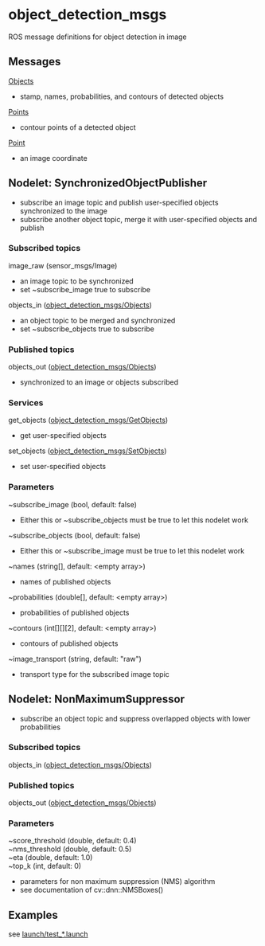 # object_detection_msgs
ROS message definitions for object detection in image

## Messages
[Objects](msg/Objects.msg)
* stamp, names, probabilities, and contours of detected objects

[Points](msg/Points.msg)
* contour points of a detected object

[Point](msg/Point.msg)
* an image coordinate

## Nodelet: SynchronizedObjectPublisher
* subscribe an image topic and publish user-specified objects synchronized to the image
* subscribe another object topic, merge it with user-specified objects and publish

### Subscribed topics
image_raw (sensor_msgs/Image)
* an image topic to be synchronized
* set ~subscribe_image true to subscribe

objects_in ([object_detection_msgs/Objects](msg/Objects.msg))
* an object topic to be merged and synchronized
* set ~subscribe_objects true to subscribe

### Published topics
objects_out ([object_detection_msgs/Objects](msg/Objects.msg))
* synchronized to an image or objects subscribed

### Services
get_objects ([object_detection_msgs/GetObjects](srv/GetObjects.srv))
* get user-specified objects

set_objects ([object_detection_msgs/SetObjects](srv/SetObjects.srv))
* set user-specified objects

### Parameters
~subscribe_image (bool, default: false)
* Either this or ~subscribe_objects must be true to let this nodelet work

~subscribe_objects (bool, default: false)
* Either this or ~subscribe_image must be true to let this nodelet work

~names (string[], default: \<empty array>)
* names of published objects

~probabilities (double[], default: \<empty array>)
* probabilities of published objects

~contours (int[][][2], default: \<empty array>)
* contours of published objects

~image_transport (string, default: "raw")
* transport type for the subscribed image topic

## Nodelet: NonMaximumSuppressor
* subscribe an object topic and suppress overlapped objects with lower probabilities

### Subscribed topics
objects_in ([object_detection_msgs/Objects](msg/Objects.msg))

### Published topics
objects_out ([object_detection_msgs/Objects](msg/Objects.msg))

### Parameters
~score_threshold (double, default: 0.4)\
~nms_threshold (double, default: 0.5)\
~eta (double, default: 1.0)\
~top_k (int, default: 0)
* parameters for non maximum suppression (NMS) algorithm
* see documentation of cv::dnn::NMSBoxes()

## Examples
see [launch/test_*.launch](launch)